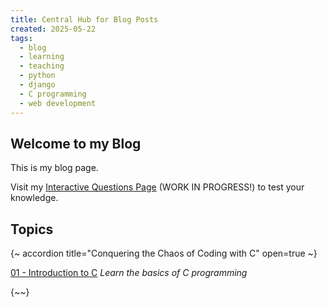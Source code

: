 ```yaml
---
title: Central Hub for Blog Posts
created: 2025-05-22
tags:
  - blog
  - learning
  - teaching
  - python
  - django
  - C programming
  - web development
---
```


## Welcome to my Blog

This is my blog page.

Visit my [Interactive Questions Page](/questions/) (WORK IN PROGRESS!) to test your knowledge.

## Topics

{~ accordion title="Conquering the Chaos of Coding with C" open=true ~}

[01 - Introduction to C](/blog/C_Programming/Strings/daedalus-strings-01/)
  *Learn the basics of C programming*

{~~}